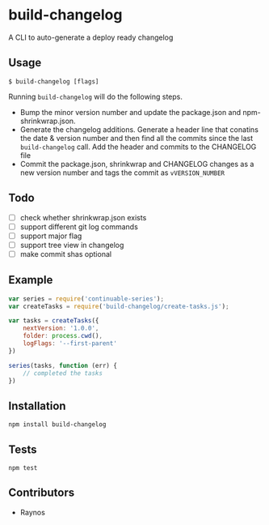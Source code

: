 # build-changelog

A CLI to auto-generate a deploy ready changelog

## Usage

`$ build-changelog [flags]`

Running `build-changelog` will do the following steps.

 - Bump the minor version number and update the package.json
    and npm-shrinkwrap.json.
 - Generate the changelog additions. Generate a header line
    that conatins the date & version number and then find all
    the commits since the last `build-changelog` call. Add the
    header and commits to the CHANGELOG file
 - Commit the package.json, shrinkwrap and CHANGELOG changes as 
    a new version number and tags the commit as `vVERSION_NUMBER`

## Todo

 - [ ] check whether shrinkwrap.json exists
 - [ ] support different git log commands
 - [ ] support major flag
 - [ ] support tree view in changelog
 - [ ] make commit shas optional

## Example

```js
var series = require('continuable-series');
var createTasks = require('build-changelog/create-tasks.js');

var tasks = createTasks({
    nextVersion: '1.0.0',
    folder: process.cwd(),
    logFlags: '--first-parent'
})

series(tasks, function (err) {
    // completed the tasks
})
```

## Installation

`npm install build-changelog`

## Tests

`npm test`

## Contributors

 - Raynos
